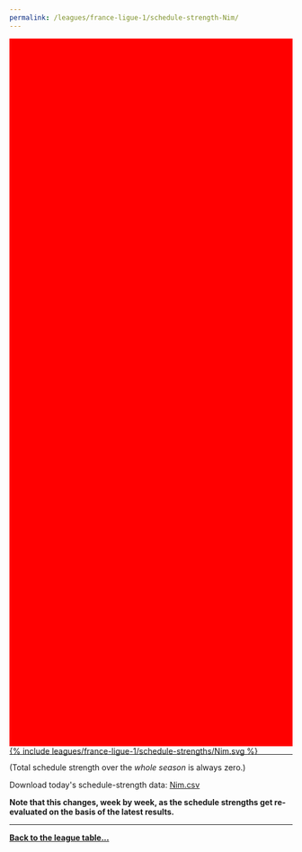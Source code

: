 ```yaml
---
permalink: /leagues/france-ligue-1/schedule-strength-Nim/
---
```


<style>
.svg-wrap {
    background-color:red;
    height:0;
    padding-top:250%; /* 350px/550px */
    position: relative;
}

svg {
    background-color: white;
    height: 100%;
    display:block;
    width: 100%;
    position: absolute;
    top:0;
    left:0;
}
</style>


<div class="svg-wrap">
{% include leagues/france-ligue-1/schedule-strengths/Nim.svg %}
</div>

-----

(Total schedule strength over the *whole season* is always zero.)


Download today's schedule-strength data: [Nim.csv](/assets/leagues/france-ligue-1/2019/schedule-strengths/Nim.csv)

**Note that this changes, week by week, as the schedule strengths get re-evaluated on the
basis of the latest results.**

-----

[**Back to the league table...**](/leagues/france-ligue-1)


